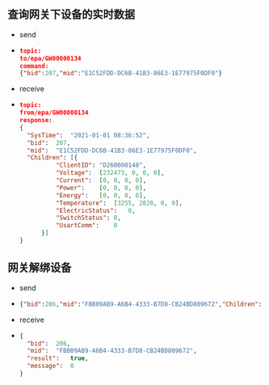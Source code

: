 ## 查询网关下设备的实时数据

* send

* ```json
  topic:
  to/epa/GW00000134
  command:
  {"bid":207,"mid":"E1C52FDD-DC6B-41B3-86E3-1E77975F0DF0"}
  ```

* receive

* ```json
  topic:
  from/epa/GW00000134
  response:
  {
  	"SysTime":	"2021-01-01 08:36:52",
  	"bid":	207,
  	"mid":	"E1C52FDD-DC6B-41B3-86E3-1E77975F0DF0",
  	"Children":	[{
  			"ClientID":	"D260000148",
  			"Voltage":	[232473, 0, 0, 0],
  			"Current":	[0, 0, 0, 0],
  			"Power":	[0, 0, 0, 0],
  			"Energy":	[0, 0, 0, 0],
  			"Temperature":	[3255, 2828, 0, 0],
  			"ElectricStatus":	0,
  			"SwitchStatus":	0,
  			"UsartComm":	0
  		}]
  }
  ```

## 网关解绑设备

* send

* ```json
  {"bid":206,"mid":"FBB09AB9-A6B4-4333-B7D8-CB24BD809672","Children":[{"ClientID":"D260000148"}]}
  ```

* receive

* ```json
  {
  	"bid":	206,
  	"mid":	"FBB09AB9-A6B4-4333-B7D8-CB24BD809672",
  	"result":	true,
  	"message":	0
  }
  ```

